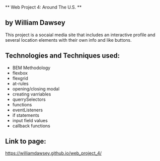 ** Web Project 4: Around The U.S. **
## by William Dawsey 

This project is a socaial media site that includes an interactive profile and several location elements with their own info and like buttons.

## Technologies and Techniques used:
* BEM Methodology
* flexbox
* flexgrid
* at-rules
* opening/closing modal
* creating varriables
* querrySelectors
* functions
* eventListeners
* if statements
* input field values
* callback functions


## Link to page:
 https://williamdawsey.github.io/web_project_4/
